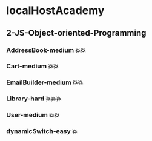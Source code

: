 # localHostAcademy
## 2-JS-Object-oriented-Programming


### AddressBook-medium 💥💥
### Cart-medium 💥💥
### EmailBuilder-medium 💥💥
### Library-hard 💥💥💥
### User-medium 💥💥
### dynamicSwitch-easy 💥
